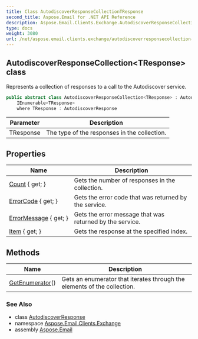 ```yaml
---
title: Class AutodiscoverResponseCollectionTResponse
second_title: Aspose.Email for .NET API Reference
description: Aspose.Email.Clients.Exchange.AutodiscoverResponseCollection1TResponse class. Represents a collection of responses to a call to the Autodiscover service
type: docs
weight: 3080
url: /net/aspose.email.clients.exchange/autodiscoverresponsecollection-1/
---
```

## AutodiscoverResponseCollection&lt;TResponse&gt; class

Represents a collection of responses to a call to the Autodiscover service.

```csharp
public abstract class AutodiscoverResponseCollection<TResponse> : AutodiscoverResponse, 
    IEnumerable<TResponse>
    where TResponse : AutodiscoverResponse
```

| Parameter | Description |
| --- | --- |
| TResponse | The type of the responses in the collection. |

## Properties

| Name | Description |
| --- | --- |
| [Count](../../aspose.email.clients.exchange/autodiscoverresponsecollection-1/count/) { get; } | Gets the number of responses in the collection. |
| [ErrorCode](../../aspose.email.clients.exchange/autodiscoverresponse/errorcode/) { get; } | Gets the error code that was returned by the service. |
| [ErrorMessage](../../aspose.email.clients.exchange/autodiscoverresponse/errormessage/) { get; } | Gets the error message that was returned by the service. |
| [Item](../../aspose.email.clients.exchange/autodiscoverresponsecollection-1/item/) { get; } | Gets the response at the specified index. |

## Methods

| Name | Description |
| --- | --- |
| [GetEnumerator](../../aspose.email.clients.exchange/autodiscoverresponsecollection-1/getenumerator/)() | Gets an enumerator that iterates through the elements of the collection. |

### See Also

* class [AutodiscoverResponse](../autodiscoverresponse/)
* namespace [Aspose.Email.Clients.Exchange](../../aspose.email.clients.exchange/)
* assembly [Aspose.Email](../../)



